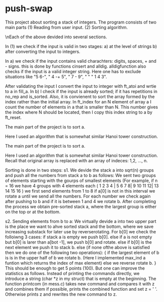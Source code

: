 # push-swap

This project about sorting a stack of integers. The program consists of two main parts 
(1) Reading from user input.
(2) Sorting algorithm. 

\nEach of the above devided into several sections.

In (1) we check if the input is valid in two stages: 
  a) at the level of strings 
  b) after converting the input to integers. 
  
In  a) we check if the input contains valid charachters: digits, spaces, + and - signs.
this is done by functions cinsert and alldig. alldigfunction also checks if the input is a valid integer string.
Here one has to exclude situations like "5 6-", " 4 -+ 5", " 7 - 9", " " " 1 4 3".

After validating the input I convert the input to integer with ft_atoi and wrtie to a in fill_a. 
In b) I check if the input is already sorted; if it has repetitions in no_rep and is_sorted. 
Also, it is convienent to sort the array formed by the index rather than the initial array. 
In ft_index for an N element of array a I count the number of elements in a that is smaller than N.
This number gives the index where N should be located, then I copy this index string to a by ft_reset.


The main part of the project is to sort a.

Here I used an algorithm that is somewhat similar Hanoi tower construction. 


The main part of the project is to sort a.

Here I used an algorithm that is somewhat similar Hanoi tower construction. 
Recall that original array is replaced with an array of indeces: 1,2, ..., n.

Sorting is done in two steps: 
  s1. We devide the stack a into sqrt(n) groups and push all the numbers from stack a to b as follows:
      We sent two groups of elements starting with the gourps of smallest elements 
      (For example, if n = 16 we have 4 groups with 4 elements each ( 1 2 3 4 | 5 6 7 8| 9 10 11 12| 13 14 15 16 )
      we first send elements from 1 to 8 if a[0] is not in this interval we rotate a until we send all the numbers.
      For each number we check again after pushing to b  and if it is between 1 and 4 we rotate b.
      After completing the process we obtain pre-sorted stack a, where the largest group is either on the top or at the bottom.
  
  s2. Sending elements from b to a: We virtually devide a into two upper part is the place we want to ahve sorted stack and the bottom, 
  where we save increasing substack for later use by reverserotating. 
      For b[0] we check the folloiwng 3 cases:
        if stack a is empty we push b[0].
        else if a is not empty but b[0] is larer than  a[bot -1], we push b[0] and rotate.
        else if b[0] is the next element we push it to stack b.
        else (if none ofthe above is satisfied then we do one of the following two operations):
        { 
          if the largest element of b is is in the upper half of b we rotate b. 
          (Here I implemented max_ind a funtion which returns the index of max element)
          else we reverse rotate b.
        } 
This should be enough to get 5 points (100). But one can improve the statistics as follows.
Instead of printing the commands directly, we introduce a string (char *z in my struct) that is empty at the beginning.
The function printcom (in mess.c) takes new command and compares it with z and combines them if possible,
prints the combined function and set z = ' '. Otherwise prints z and rewrites the new command to z.
